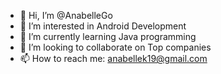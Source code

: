 - 👋 Hi, I’m @AnabelleGo
- 👀 I’m interested in Android Development
- 🌱 I’m currently learning Java programming
- 💞️ I’m looking to collaborate on Top companies
- 📫 How to reach me: anabellek19@gmail.com

<!---
AnabelleGo/AnabelleGo is a ✨ special ✨ repository because its `README.md` (this file) appears on your GitHub profile.
You can click the Preview link to take a look at your changes.
--->
